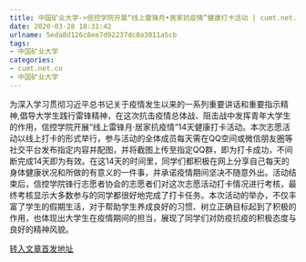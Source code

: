 ```yaml
---
title: 中国矿业大学->信控学院开展“线上雷锋月•居家抗疫情”健康打卡活动 | cumt.net.cn
date: 2020-03-28 18:31:42
urlname: 5eda8d126c8ee7d92237dc0a3011a5cb
tags: 
- 中国矿业大学
categories:
- cumt.net.cn
- 中国矿业大学
---
```

为深入学习贯彻习近平总书记关于疫情发生以来的一系列重要讲话和重要指示精神,倡导大学生践行雷锋精神，在这次抗击疫情总体战、阻击战中发挥青年大学生的作用，信控学院开展“线上雷锋月·居家抗疫情”14天健康打卡活动。本次志愿活动以线上打卡的形式举行，参与活动的全体成员每天需在QQ空间或微信朋友圈等社交平台发布指定内容并配图，并将截图上传至指定QQ群，即为打卡成功，不间断完成14天即为有效。在这14天的时间里，同学们都积极在网上分享自己每天的身体健康状况和所做的有意义的一件事，并承诺疫情期间坚决不随意外出。活动结束后，信控学院锋行志愿者协会的志愿者们对这次志愿活动打卡情况进行考核，最终考核显示大多数参与的同学都很好地完成了打卡任务。本次活动的举办，不仅丰富了学生的假期生活，对于帮助学生养成良好的习惯、树立正确目标起到了积极的作用，也体现出大学生在疫情期间的担当，展现了同学们对防疫抗疫的积极态度与良好的精神风貌。



[转入文章首发地址](http://xwzx.cumt.edu.cn/91/91/c523a561553/page.htm)